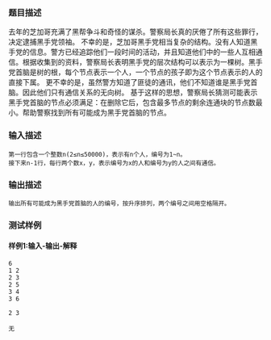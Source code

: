 ### 题目描述

去年的芝加哥充满了黑帮争斗和奇怪的谋杀。警察局长真的厌倦了所有这些罪行，决定逮捕黑手党领袖。
不幸的是，芝加哥黑手党相当复杂的结构。没有人知道黑手党的信息。警方已经追踪他们一段时间的活动，并且知道他们中的一些人互相通信。根据收集到的资料，警察局长表明黑手党的层次结构可以表示为一棵树。黑手党首脑是树的根，每个节点表示一个人，一个节点的孩子即为这个节点表示的人的直接下属。
更不幸的是，虽然警方知道了匪徒的通讯，他们不知道谁是黑手党首脑。因此他们只有通信关系的无向树。
基于这样的思想，警察局长猜测可能表示黑手党首脑的节点必须满足：在删除它后，包含最多节点的剩余连通块的节点数最小。帮助警察找到所有可能成为黑手党首脑的节点。


### 输入描述

```
第一行包含一个整数n(2≤n≤50000)，表示有n个人，编号为1~n。
接下来n-1行，每行两个数x，y，表示编号为x的人和编号为y的人之间有通信。
```
### 输出描述

```
输出所有可能成为黑手党首脑的人的编号，按升序排列，两个编号之间用空格隔开。
```

### 测试样例
#### 样例1:输入-输出-解释

```
6
1 2
2 3
2 5
3 4
3 6
```
```
2 3
```
```
无
```
